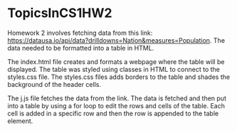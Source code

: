 # TopicsInCS1HW2

Homework 2 involves fetching data from this link: https://datausa.io/api/data?drilldowns=Nation&measures=Population. The data needed to be formatted into a table in HTML. 

The index.html file creates and formats a webpage where the table will be displayed. The table was styled using classes in HTML to connect to the styles.css file. The styles.css files adds borders to the table and shades the background of the header cells.

The j.js file fetches the data from the link. The data is fetched and then put into a table by using a for loop to edit the rows and cells of the table. Each cell is added in a specific row and then the row is appended to the table element. 
